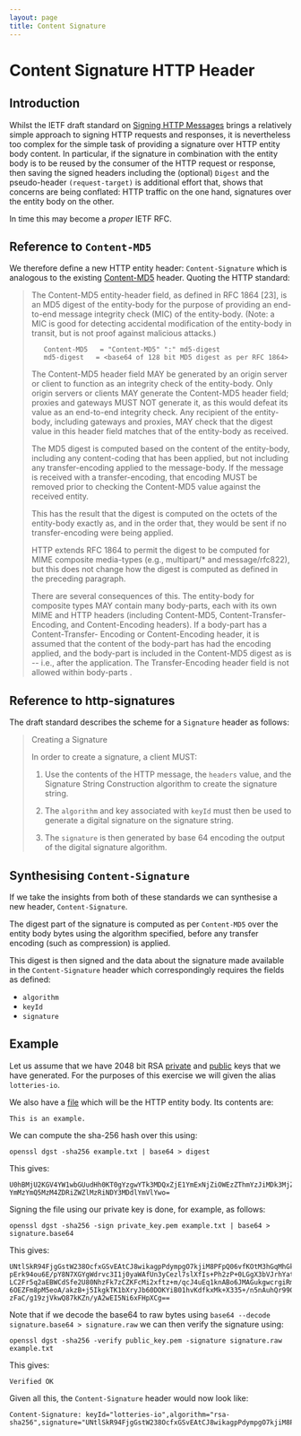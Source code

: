 ```yaml
---
layout: page
title: Content Signature
---
```


# Content Signature HTTP Header

## Introduction

Whilst the IETF draft standard on [Signing HTTP Messages](http://tools.ietf.org/html/draft-cavage-http-signatures-04) brings a relatively simple approach to signing HTTP requests and responses, it is nevertheless too complex for the simple task of providing a signature over HTTP entity body content. In particular, if the signature in combination with the entity body is to be reused by the consumer of the HTTP request or response, then saving the signed headers including the (optional) `Digest` and the pseudo-header `(request-target)` is additional effort that, shows that concerns are being conflated: HTTP traffic on the one hand, signatures over the entity body on the other.

In time this may become a *proper* IETF RFC.

## Reference to `Content-MD5`

We therefore define a new HTTP entity header: `Content-Signature` which is analogous to the existing [Content-MD5](http://www.w3.org/Protocols/rfc2616/rfc2616-sec14.html#sec14.15) header. Quoting the HTTP standard:

> The Content-MD5 entity-header field, as defined in RFC 1864 [23], is an MD5 digest of the entity-body for the purpose of providing an end-to-end message integrity check (MIC) of the entity-body. (Note: a MIC is good for detecting accidental modification of the entity-body in transit, but is not proof against malicious attacks.)
>
>        Content-MD5   = "Content-MD5" ":" md5-digest
>        md5-digest   = <base64 of 128 bit MD5 digest as per RFC 1864>
>
>The Content-MD5 header field MAY be generated by an origin server or client to function as an integrity check of the entity-body. Only origin servers or clients MAY generate the Content-MD5 header field; proxies and gateways MUST NOT generate it, as this would defeat its value as an end-to-end integrity check. Any recipient of the entity- body, including gateways and proxies, MAY check that the digest value in this header field matches that of the entity-body as received.
>
>The MD5 digest is computed based on the content of the entity-body, including any content-coding that has been applied, but not including any transfer-encoding applied to the message-body. If the message is received with a transfer-encoding, that encoding MUST be removed prior to checking the Content-MD5 value against the received entity.
>
>This has the result that the digest is computed on the octets of the entity-body exactly as, and in the order that, they would be sent if no transfer-encoding were being applied.
>
>HTTP extends RFC 1864 to permit the digest to be computed for MIME composite media-types (e.g., multipart/* and message/rfc822), but this does not change how the digest is computed as defined in the preceding paragraph.
>
>There are several consequences of this. The entity-body for composite types MAY contain many body-parts, each with its own MIME and HTTP headers (including Content-MD5, Content-Transfer-Encoding, and Content-Encoding headers). If a body-part has a Content-Transfer- Encoding or Content-Encoding header, it is assumed that the content of the body-part has had the encoding applied, and the body-part is included in the Content-MD5 digest as is -- i.e., after the application. The Transfer-Encoding header field is not allowed within body-parts .

## Reference to http-signatures

The draft standard describes the scheme for a `Signature` header as follows:

>Creating a Signature
>
>
>   In order to create a signature, a client MUST:
>
>   1.  Use the contents of the HTTP message, the `headers` value, and
>       the Signature String Construction algorithm to create the
>       signature string.
>
>   2.  The `algorithm` and key associated with `keyId` must then be used
>       to generate a digital signature on the signature string.
>
>   3.  The `signature` is then generated by base 64 encoding the output
>       of the digital signature algorithm.

## Synthesising `Content-Signature`

If we take the insights from both of these standards we can synthesise a new header, `Content-Signature`. 

The digest part of the signature is computed as per `Content-MD5` over the entity body bytes using the algorithm specified, before any transfer encoding (such as compression) is applied.

This digest is then signed and the data about the signature made available in the `Content-Signature` header which correspondingly requires the fields as defined:

* `algorithm`
* `keyId`
* `signature`

## Example

Let us assume that we have 2048 bit RSA [private](private_key.pem) and [public](public_key.pem) keys that we have generated. For the purposes of this exercise we will given the alias `lotteries-io`.

We also have a [file](example.txt) which will be the HTTP entity body. Its contents are:

```
This is an example.
```

We can compute the sha-256 hash over this using:
```
openssl dgst -sha256 example.txt | base64 > digest
```

This gives:

```
U0hBMjU2KGV4YW1wbGUudHh0KT0gYzgwYTk3MDQxZjE1YmExNjZiOWEzZThmYzJiMDk3MjZkNzc4
YmMzYmQ5MzM4ZDRiZWZlMzRiNDY3MDdlYmVlYwo=
```

Signing the file using our private key is done, for example, as follows:

```
openssl dgst -sha256 -sign private_key.pem example.txt | base64 > signature.base64
```

This gives:
```
UNtlSkR94FjgGstW238OcfxGSvEAtCJ8wikagpPdympgO7kjiM8PFpQ06vfKOtM3hGqMhGkrEI85
pErk94ou6E/pY8N7XGYgWdrvc3I1j0yaWAfUn3yCezl7slXfIs+Ph2zP+0LGgX3bVJrhYat+65bH
LC2Fr5q2aEBWCdSfe2U80NhzFk7zCZKFcMi2xftz+m/qcJ4uEq1knABo6JMAGukgwcrgiRmu+sBD
6OEZFm8pM5eoA/akzB+j5IkgkTK1bXryJb60DOKYiB01hvKdfkxMk+X335+/n5nAuhQr990dg3mw
zFaC/g19zjVkwQ87kKZn/yA2wEI5Ni6xFHpXCg==
```

Note that if we decode the base64 to raw bytes using `base64 --decode signature.base64 > signature.raw` we can then verify the signature using: 

```
openssl dgst -sha256 -verify public_key.pem -signature signature.raw example.txt
```

This gives:

```
Verified OK
```

Given all this, the `Content-Signature` header would now look like:

```
Content-Signature: keyId="lotteries-io",algorithm="rsa-sha256",signature="UNtlSkR94FjgGstW238OcfxGSvEAtCJ8wikagpPdympgO7kjiM8PFpQ06vfKOtM3hGqMhGkrEI85pErk94ou6E/pY8N7XGYgWdrvc3I1j0yaWAfUn3yCezl7slXfIs+Ph2zP+0LGgX3bVJrhYat+65bHLC2Fr5q2aEBWCdSfe2U80NhzFk7zCZKFcMi2xftz+m/qcJ4uEq1knABo6JMAGukgwcrgiRmu+sBD6OEZFm8pM5eoA/akzB+j5IkgkTK1bXryJb60DOKYiB01hvKdfkxMk+X335+/n5nAuhQr990dg3mwzFaC/g19zjVkwQ87kKZn/yA2wEI5Ni6xFHpXCg=="
```




